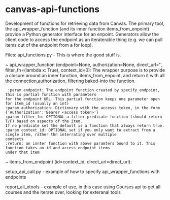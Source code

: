 # canvas-api-functions

Development of functions for retrieving data from Canvas. The primary tool, the api_wrapper_function (and its inner function items_from_enpoint) provide a Python generator interface for an enpoint. Generators allow the client code to access the endpoint as an iteraterable thing (e.g. we can pull items out of the endpoint from a for loop). 

Files:
api_functions.py - This is where the good stuff is.

~ api_wrapper_function (endpoint=None, authorization=None, direct_url='', filter_fn=(lambda x: True), context_id=0):
    The wrapper purpose is to provide a closure around an inner function, items_from_enpoint, and return it with 
    all the connection,authorization, filtering baked-into the function. 
    
     :param endpoint: The endpoint function created by specify_endpoint, this is partial function with parameters
    for the endpoint URL. This partial function keeps one parameter open for item_id (usually an int)
    :param authorization: Dictionary with the accesss token, in the form {'Authorization':'Bearer <access token>'}
    :param filter_fn: OPTIONAL a filter predicate function (should return T/F) based on aspects of the item.
    If no predicate set the default is a function that always return true.
    :param context_id: OPTIONAL set if you only want to extract from a single item, rather thn interrating over multiple
    contexts
    :return: an innter function with above paramters bound to it. This function takes an id and access endpoint items
    under that item
    
~ items_from_endpoint (id=context_id, direct_url=direct_url):

setup_api_call.py - example of how to specify api_wrapper_functions with endpoints 

report_all_xtools - example of use, in this case using Courses api to get all courses and the iterate over, looking for exteranal tools 


    




